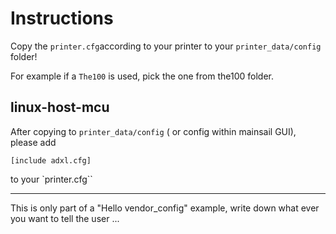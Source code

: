 # Instructions

Copy the `printer.cfg`according to your printer to your `printer_data/config` folder!

For example if a `The100` is used, pick the one from the100 folder.

## linux-host-mcu

After copying to `printer_data/config` ( or config within mainsail GUI),
please add

```
[include adxl.cfg]
```

to your `printer.cfg``

---

This is only part of a "Hello vendor_config" example,
write down what ever you want to tell the user ...
